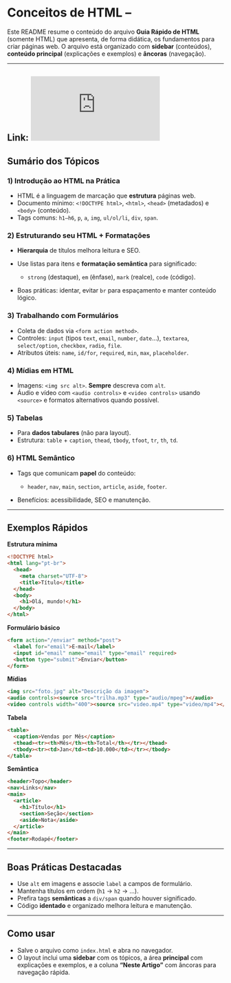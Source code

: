 # Conceitos de HTML –

Este README resume o conteúdo do arquivo **Guia Rápido de HTML** (somente HTML) que apresenta, de forma didática, os fundamentos para criar páginas web. O arquivo está organizado com **sidebar** (conteúdos), **conteúdo principal** (explicações e exemplos) e **âncoras** (navegação).

---
Link: ![conceitos HTML](https://github.com/Mayvon/Bootcamp-Santander-FrontEnd-2025/blob/main/1%20-%20HTML/Index.html) 
---
## Sumário dos Tópicos

### 1) Introdução ao HTML na Prática

* HTML é a linguagem de marcação que **estrutura** páginas web.
* Documento mínimo: `<!DOCTYPE html>`, `<html>`, `<head>` (metadados) e `<body>` (conteúdo).
* Tags comuns: `h1–h6`, `p`, `a`, `img`, `ul/ol/li`, `div`, `span`.

### 2) Estruturando seu HTML + Formatações

* **Hierarquia** de títulos melhora leitura e SEO.
* Use listas para itens e **formatação semântica** para significado:

  * `strong` (destaque), `em` (ênfase), `mark` (realce), `code` (código).
* Boas práticas: identar, evitar `br` para espaçamento e manter conteúdo lógico.

### 3) Trabalhando com Formulários

* Coleta de dados via `<form action method>`.
* Controles: `input` (tipos `text`, `email`, `number`, `date`…), `textarea`, `select/option`, `checkbox`, `radio`, `file`.
* Atributos úteis: `name`, `id/for`, `required`, `min`, `max`, `placeholder`.

### 4) Mídias em HTML

* Imagens: `<img src alt>`. **Sempre** descreva com `alt`.
* Áudio e vídeo com `<audio controls>` e `<video controls>` usando `<source>` e formatos alternativos quando possível.

### 5) Tabelas

* Para **dados tabulares** (não para layout).
* Estrutura: `table` + `caption`, `thead`, `tbody`, `tfoot`, `tr`, `th`, `td`.

### 6) HTML Semântico

* Tags que comunicam **papel** do conteúdo:

  * `header`, `nav`, `main`, `section`, `article`, `aside`, `footer`.
* Benefícios: acessibilidade, SEO e manutenção.

---

## Exemplos Rápidos

**Estrutura mínima**

```html
<!DOCTYPE html>
<html lang="pt-br">
  <head>
    <meta charset="UTF-8">
    <title>Título</title>
  </head>
  <body>
    <h1>Olá, mundo!</h1>
  </body>
</html>
```

**Formulário básico**

```html
<form action="/enviar" method="post">
  <label for="email">E-mail</label>
  <input id="email" name="email" type="email" required>
  <button type="submit">Enviar</button>
</form>
```

**Mídias**

```html
<img src="foto.jpg" alt="Descrição da imagem">
<audio controls><source src="trilha.mp3" type="audio/mpeg"></audio>
<video controls width="400"><source src="video.mp4" type="video/mp4"></video>
```

**Tabela**

```html
<table>
  <caption>Vendas por Mês</caption>
  <thead><tr><th>Mês</th><th>Total</th></tr></thead>
  <tbody><tr><td>Jan</td><td>10.000</td></tr></tbody>
</table>
```

**Semântica**

```html
<header>Topo</header>
<nav>Links</nav>
<main>
  <article>
    <h1>Título</h1>
    <section>Seção</section>
    <aside>Nota</aside>
  </article>
</main>
<footer>Rodapé</footer>
```

---

## Boas Práticas Destacadas

* Use `alt` em imagens e associe `label` a campos de formulário.
* Mantenha títulos em ordem (`h1` → `h2` → …).
* Prefira tags **semânticas** a `div/span` quando houver significado.
* Código **identado** e organizado melhora leitura e manutenção.

---

## Como usar

* Salve o arquivo como `index.html` e abra no navegador.
* O layout inclui uma **sidebar** com os tópicos, a área **principal** com explicações e exemplos, e a coluna **“Neste Artigo”** com âncoras para navegação rápida.
